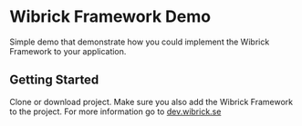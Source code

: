 # Wibrick Framework Demo

Simple demo that demonstrate how you could implement the Wibrick Framework to your application.

## Getting Started

Clone or download project. Make sure you also add the Wibrick Framework to the project. 
For more information go to [dev.wibrick.se](https://dev.wibrick.se)


